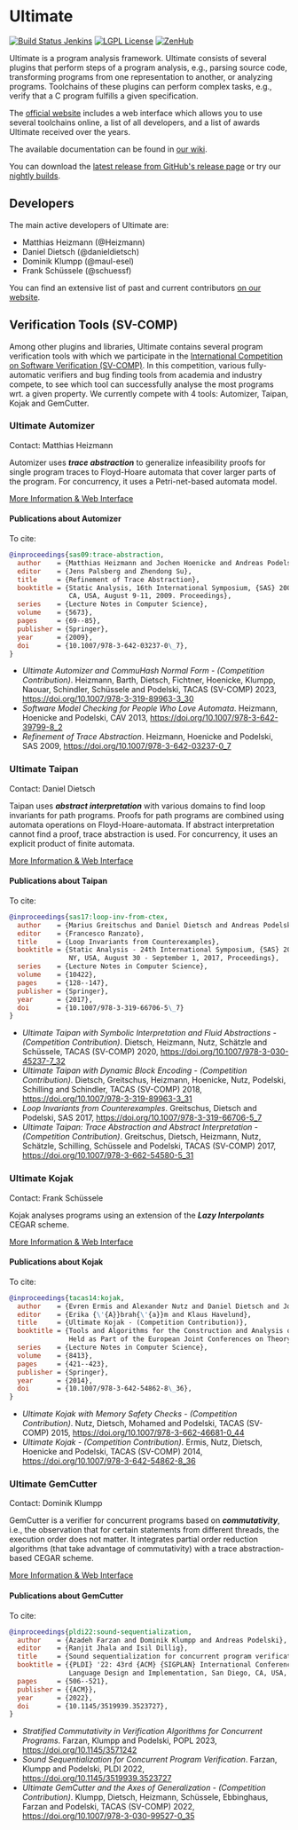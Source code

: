 # Ultimate
[![Build Status Jenkins](https://jenkins.sopranium.de/buildStatus/icon?job=Ultimate%2FUltimate%2Fdev&subject=jenkins:dev)](https://jenkins.sopranium.de/job/Ultimate/job/Ultimate/job/dev/)
[![LGPL License](https://img.shields.io/badge/license-LGPLv3+LE-brightgreen.svg)](https://github.com/ultimate-pa/ultimate/wiki/License)
[![ZenHub](https://img.shields.io/badge/ZenHub-Board-orange.svg)](https://app.zenhub.com/workspaces/ultimate-5d19cb84cfdf4303fb078546)

Ultimate is a program analysis framework. Ultimate consists of several plugins that perform steps of a program analysis, e.g., parsing source code, transforming programs from one representation to another, or analyzing programs. Toolchains of these plugins can perform complex tasks, e.g., verify that a C program fulfills a given specification.

The [official website](https://ultimate-pa.org/) includes a web interface which allows you to use several toolchains online, a list of all developers, and a list of awards Ultimate received over the years.

The available documentation can be found in [our wiki](https://github.com/ultimate-pa/ultimate/wiki).

You can download the [latest release from GitHub's release page](https://github.com/ultimate-pa/ultimate/releases/latest) or try our [nightly builds](https://struebli.informatik.uni-freiburg.de/ultimate-nightly/).

## Developers

The main active developers of Ultimate are:

* Matthias Heizmann (@Heizmann)
* Daniel Dietsch (@danieldietsch)
* Dominik Klumpp (@maul-esel)
* Frank Schüssele (@schuessf)

You can find an extensive list of past and current contributors [on our website](https://ultimate-pa.org/developers/).

## Verification Tools (SV-COMP)

Among other plugins and libraries, Ultimate contains several program verification tools with which we participate in the [International Competition on Software Verification (SV-COMP)](sv-comp.sosy-lab.org/). In this competition, various fully-automatic verifiers and bug finding tools from academia and industry compete, to see which tool can successfully analyse the most programs wrt. a given property. We currently compete with 4 tools: Automizer, Taipan, Kojak and GemCutter.

### Ultimate Automizer
Contact: Matthias Heizmann

Automizer uses _**trace abstraction**_ to generalize infeasibility proofs for single program traces to Floyd-Hoare automata that cover larger parts of the program. For concurrency, it uses a Petri-net-based automata model.

[More Information & Web Interface](https://ultimate-pa.org/automizer/)

#### Publications about Automizer

To cite:

```bibtex
@inproceedings{sas09:trace-abstraction,
  author    = {Matthias Heizmann and Jochen Hoenicke and Andreas Podelski},
  editor    = {Jens Palsberg and Zhendong Su},
  title     = {Refinement of Trace Abstraction},
  booktitle = {Static Analysis, 16th International Symposium, {SAS} 2009, Los Angeles,
               CA, USA, August 9-11, 2009. Proceedings},
  series    = {Lecture Notes in Computer Science},
  volume    = {5673},
  pages     = {69--85},
  publisher = {Springer},
  year      = {2009},
  doi       = {10.1007/978-3-642-03237-0\_7},
}
```

* _Ultimate Automizer and CommuHash Normal Form - (Competition Contribution)_. Heizmann, Barth, Dietsch, Fichtner, Hoenicke, Klumpp, Naouar, Schindler, Schüssele and Podelski, TACAS (SV-COMP) 2023, <https://doi.org/10.1007/978-3-319-89963-3_30>
* _Software Model Checking for People Who Love Automata_. Heizmann, Hoenicke and Podelski, CAV 2013, <https://doi.org/10.1007/978-3-642-39799-8_2>
* _Refinement of Trace Abstraction_. Heizmann, Hoenicke and Podelski, SAS 2009, <https://doi.org/10.1007/978-3-642-03237-0_7>

### Ultimate Taipan
Contact: Daniel Dietsch

Taipan uses _**abstract interpretation**_ with various domains to find loop invariants for path programs. Proofs for path programs are combined using automata operations on Floyd-Hoare-automata. If abstract interpretation cannot find a proof, trace abstraction is used. For concurrency, it uses an explicit product of finite automata.

[More Information & Web Interface](https://ultimate-pa.org/taipan/)

#### Publications about Taipan

To cite:

```bibtex
@inproceedings{sas17:loop-inv-from-ctex,
  author    = {Marius Greitschus and Daniel Dietsch and Andreas Podelski},
  editor    = {Francesco Ranzato},
  title     = {Loop Invariants from Counterexamples},
  booktitle = {Static Analysis - 24th International Symposium, {SAS} 2017, New York,
               NY, USA, August 30 - September 1, 2017, Proceedings},
  series    = {Lecture Notes in Computer Science},
  volume    = {10422},
  pages     = {128--147},
  publisher = {Springer},
  year      = {2017},
  doi       = {10.1007/978-3-319-66706-5\_7}
}
```

* _Ultimate Taipan with Symbolic Interpretation and Fluid Abstractions - (Competition Contribution)_. Dietsch, Heizmann, Nutz, Schätzle and Schüssele, TACAS (SV-COMP) 2020, <https://doi.org/10.1007/978-3-030-45237-7_32>
* _Ultimate Taipan with Dynamic Block Encoding - (Competition Contribution)_. Dietsch, Greitschus, Heizmann, Hoenicke, Nutz, Podelski, Schilling and Schindler, TACAS (SV-COMP) 2018, <https://doi.org/10.1007/978-3-319-89963-3_31>
* _Loop Invariants from Counterexamples_. Greitschus, Dietsch and Podelski, SAS 2017, <https://doi.org/10.1007/978-3-319-66706-5_7>
* _Ultimate Taipan: Trace Abstraction and Abstract Interpretation - (Competition Contribution)_. Greitschus, Dietsch, Heizmann, Nutz, Schätzle, Schilling, Schüssele and Podelski, TACAS (SV-COMP) 2017, <https://doi.org/10.1007/978-3-662-54580-5_31>

### Ultimate Kojak
Contact: Frank Schüssele

Kojak analyses programs using an extension of the _**Lazy Interpolants**_ CEGAR scheme.

[More Information & Web Interface](https://ultimate-pa.org/kojak/)

#### Publications about Kojak

To cite:

```bibtex
@inproceedings{tacas14:kojak,
  author    = {Evren Ermis and Alexander Nutz and Daniel Dietsch and Jochen Hoenicke and Andreas Podelski},
  editor    = {Erika {\'{A}}brah{\'{a}}m and Klaus Havelund},
  title     = {Ultimate Kojak - (Competition Contribution)},
  booktitle = {Tools and Algorithms for the Construction and Analysis of Systems - 20th International Conference, {TACAS} 2014,
               Held as Part of the European Joint Conferences on Theory and Practice of Software, {ETAPS} 2014, Grenoble, France, April 5-13, 2014. Proceedings},
  series    = {Lecture Notes in Computer Science},
  volume    = {8413},
  pages     = {421--423},
  publisher = {Springer},
  year      = {2014},
  doi       = {10.1007/978-3-642-54862-8\_36},
}
```

* _Ultimate Kojak with Memory Safety Checks - (Competition Contribution)_. Nutz, Dietsch, Mohamed and Podelski, TACAS (SV-COMP) 2015, <https://doi.org/10.1007/978-3-662-46681-0_44>
* _Ultimate Kojak - (Competition Contribution)_. Ermis, Nutz, Dietsch, Hoenicke and Podelski, TACAS (SV-COMP) 2014, <https://doi.org/10.1007/978-3-642-54862-8_36>

### Ultimate GemCutter
Contact: Dominik Klumpp

GemCutter is a verifier for concurrent programs based on _**commutativity**_,
i.e., the observation that for certain statements from different threads, the execution order does not matter.
It integrates partial order reduction algorithms (that take advantage of commutativity) with a trace abstraction-based CEGAR scheme.

[More Information & Web Interface](https://ultimate-pa.org/gemcutter/)

#### Publications about GemCutter

To cite:

```bibtex
@inproceedings{pldi22:sound-sequentialization,
  author    = {Azadeh Farzan and Dominik Klumpp and Andreas Podelski},
  editor    = {Ranjit Jhala and Isil Dillig},
  title     = {Sound sequentialization for concurrent program verification},
  booktitle = {{PLDI} '22: 43rd {ACM} {SIGPLAN} International Conference on Programming
               Language Design and Implementation, San Diego, CA, USA, June 13 - 17, 2022},
  pages     = {506--521},
  publisher = {{ACM}},
  year      = {2022},
  doi       = {10.1145/3519939.3523727},
}
```

* _Stratified Commutativity in Verification Algorithms for Concurrent Programs_. Farzan, Klumpp and Podelski, POPL 2023, <https://doi.org/10.1145/3571242>
* _Sound Sequentialization for Concurrent Program Verification_. Farzan, Klumpp and Podelski, PLDI 2022, <https://doi.org/10.1145/3519939.3523727>
* _Ultimate GemCutter and the Axes of Generalization - (Competition Contribution)_. Klumpp, Dietsch, Heizmann, Schüssele, Ebbinghaus, Farzan and Podelski, TACAS (SV-COMP) 2022, <https://doi.org/10.1007/978-3-030-99527-0_35>
